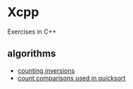 # Xcpp
Exercises in C++

## algorithms
+ [counting inversions](code/inversions.cpp)
+ [count comparisons used in quicksort](code/countComparisons/coutComparisons.cpp)
